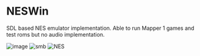 # NESWin
SDL based NES emulator implementation. Able to run Mapper 1 games and test roms but no audio implementation.


![image](https://user-images.githubusercontent.com/20628888/181916022-ec5a505c-eb25-4440-ba24-9c927e829600.png)
![smb](https://user-images.githubusercontent.com/20628888/181916004-a1961170-3a3d-46e3-8e6c-cef8c32f35cb.gif)
![NES](https://user-images.githubusercontent.com/20628888/181916010-400b8499-6ccf-4241-ab55-ad0699571b5f.gif)
